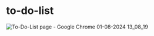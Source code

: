 # to-do-list
![To-Do-List page - Google Chrome 01-08-2024 13_08_19](https://github.com/user-attachments/assets/368487a1-3410-4373-b302-7fc5ee884c9f)
